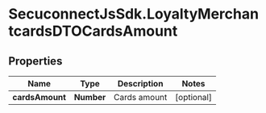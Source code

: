 # SecuconnectJsSdk.LoyaltyMerchantcardsDTOCardsAmount

## Properties
Name | Type | Description | Notes
------------ | ------------- | ------------- | -------------
**cardsAmount** | **Number** | Cards amount | [optional] 


